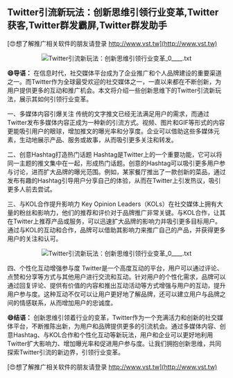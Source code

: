 ## **Twitter引流新玩法：创新思维引领行业变革,Twitter获客,Twitter群发霸屏,Twitter群发助手**

[😍想了解推广相关软件的朋友请登录 http://www.vst.tw](http://www.vst.tw)

 <center><img src="https://vst.tw/MP4/tuiguang/png/4.png" alt="Twitter引流新玩法：创新思维引领行业变革_0____.txt"></center>

**😄导语：**
在信息时代，社交媒体平台成为了企业推广和个人品牌建设的重要渠道之一。而Twitter作为全球最受欢迎的社交媒体之一，一直以来都在不断创新，为用户提供更多的互动和推广机会。本文将介绍一些创新思维下的Twitter引流新玩法，展示其如何引领行业变革。

一、多媒体内容引爆关注
传统的文字推文已经无法满足用户的需求，而通过Twitter发布多媒体内容正成为一种新的引流方式。视频、图片和GIF等形式的内容更能吸引用户的眼球，增加推文的曝光率和分享度。企业可以借助这些多媒体元素，生动地展示产品、服务或故事，从而吸引更多关注和转发。

二、创意Hashtag打造热门话题
Hashtag是Twitter上的一个重要功能，它可以将同一主题的推文集中在一起，形成热门话题。创意的Hashtag可以吸引更多用户参与讨论，进而扩大品牌的曝光范围。例如，某家餐厅推出了一款创新的菜品，通过发布有趣的Hashtag引导用户分享自己的体验，从而在Twitter上引发热议，吸引更多人前去尝试。

三、与KOL合作提升影响力
Key Opinion Leaders（KOLs）在社交媒体上拥有大量的粉丝和影响力，他们的推荐和评价对于品牌推广非常关键。与KOL合作，让其在Twitter上推荐产品或服务，可以迅速扩大品牌的影响力并吸引更多目标用户。通过与KOL的互动和合作，品牌可以借助其影响力来推广自己的产品，并获得更多用户的关注和认可。

 <center><img src="https://vst.tw/MP4/tuiguang/png/5.png" alt="Twitter引流新玩法：创新思维引领行业变革_0____.txt"></center>

四、个性化互动增强参与度
Twitter是一个高度互动的平台，用户可以通过评论、点赞和分享等方式与其他用户进行交流和互动。针对用户的个性化需求，品牌可以通过回复评论、提供有价值的内容和推出互动活动等方式增强与用户的互动，提升用户参与度。这种互动不仅可以让用户更好地了解品牌，还可以建立用户与品牌之间的情感联系，从而增加用户的忠诚度。

**😄结语：**
创新思维引领着行业的变革，Twitter作为一个充满活力和创新的社交媒体平台，不断推陈出新，为用户和品牌提供更多的引流机会。通过多媒体内容、创意Hashtag、与KOL合作和个性化互动等新玩法，用户和企业可以更好地利用Twitter扩大影响力、增加曝光率和促进用户参与度。让我们拥抱创新思维，共同探索Twitter引流的新边界，引领行业变革。

[😍想了解推广相关软件的朋友请登录 http://www.vst.tw](http://www.vst.tw)



